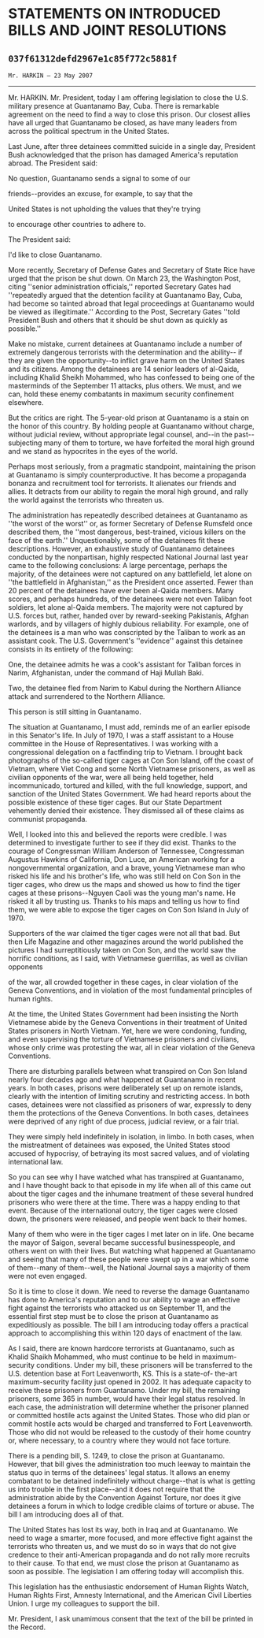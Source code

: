 # STATEMENTS ON INTRODUCED BILLS AND JOINT RESOLUTIONS
## `037f61312defd2967e1c85f772c5881f`
`Mr. HARKIN — 23 May 2007`

---


Mr. HARKIN. Mr. President, today I am offering legislation to close 
the U.S. military presence at Guantanamo Bay, Cuba. There is remarkable 
agreement on the need to find a way to close this prison. Our closest 
allies have all urged that Guantanamo be closed, as have many leaders 
from across the political spectrum in the United States.

Last June, after three detainees committed suicide in a single day, 
President Bush acknowledged that the prison has damaged America's 
reputation abroad. The President said:




 No question, Guantanamo sends a signal to some of our 


 friends--provides an excuse, for example, to say that the 


 United States is not upholding the values that they're trying 


 to encourage other countries to adhere to.


The President said:




 I'd like to close Guantanamo.


More recently, Secretary of Defense Gates and Secretary of State Rice 
have urged that the prison be shut down. On March 23, the Washington 
Post, citing ''senior administration officials,'' reported Secretary 
Gates had ''repeatedly argued that the detention facility at Guantanamo 
Bay, Cuba, had become so tainted abroad that legal proceedings at 
Guantanamo would be viewed as illegitimate.'' According to the Post, 
Secretary Gates ''told President Bush and others that it should be shut 
down as quickly as possible.''

Make no mistake, current detainees at Guantanamo include a number of 
extremely dangerous terrorists with the determination and the ability--
if they are given the opportunity--to inflict grave harm on the United 
States and its citizens. Among the detainees are 14 senior leaders of 
al-Qaida, including Khalid Sheikh Mohammed, who has confessed to being 
one of the masterminds of the September 11 attacks, plus others. We 
must, and we can, hold these enemy combatants in maximum security 
confinement elsewhere.

But the critics are right. The 5-year-old prison at Guantanamo is a 
stain on the honor of this country. By holding people at Guantanamo 
without charge, without judicial review, without appropriate legal 
counsel, and--in the past--subjecting many of them to torture, we have 
forfeited the moral high ground and we stand as hypocrites in the eyes 
of the world.

Perhaps most seriously, from a pragmatic standpoint, maintaining the 
prison at Guantanamo is simply counterproductive. It has become a 
propaganda bonanza and recruitment tool for terrorists. It alienates 
our friends and allies. It detracts from our ability to regain the 
moral high ground, and rally the world against the terrorists who 
threaten us.

The administration has repeatedly described detainees at Guantanamo 
as ''the worst of the worst'' or, as former Secretary of Defense 
Rumsfeld once described them, the ''most dangerous, best-trained, 
vicious killers on the face of the earth.'' Unquestionably, some of the 
detainees fit these descriptions. However, an exhaustive study of 
Guantanamo detainees conducted by the nonpartisan, highly respected 
National Journal last year came to the following conclusions: A large 
percentage, perhaps the majority, of the detainees were not captured on 
any battlefield, let alone on ''the battlefield in Afghanistan,'' as 
the President once asserted. Fewer than 20 percent of the detainees 
have ever been al-Qaida members. Many scores, and perhaps hundreds, of 
the detainees were not even Taliban foot soldiers, let alone al-Qaida 
members. The majority were not captured by U.S. forces but, rather, 
handed over by reward-seeking Pakistanis, Afghan warlords, and by 
villagers of highly dubious reliability. For example, one of the 
detainees is a man who was conscripted by the Taliban to work as an 
assistant cook. The U.S. Government's ''evidence'' against this 
detainee consists in its entirety of the following:

One, the detainee admits he was a cook's assistant for Taliban forces 
in Narim, Afghanistan, under the command of Haji Mullah Baki.

Two, the detainee fled from Narim to Kabul during the Northern 
Alliance attack and surrendered to the Northern Alliance.

This person is still sitting in Guantanamo.

The situation at Guantanamo, I must add, reminds me of an earlier 
episode in this Senator's life. In July of 1970, I was a staff 
assistant to a House committee in the House of Representatives. I was 
working with a congressional delegation on a factfinding trip to 
Vietnam. I brought back photographs of the so-called tiger cages at Con 
Son Island, off the coast of Vietnam, where Viet Cong and some North 
Vietnamese prisoners, as well as civilian opponents of the war, were 
all being held together, held incommunicado, tortured and killed, with 
the full knowledge, support, and sanction of the United States 
Government. We had heard reports about the possible existence of these 
tiger cages. But our State Department vehemently denied their 
existence. They dismissed all of these claims as communist propaganda.


Well, I looked into this and believed the reports were credible. I 
was determined to investigate further to see if they did exist. Thanks 
to the courage of Congressman William Anderson of Tennessee, 
Congressman Augustus Hawkins of California, Don Luce, an American 
working for a nongovernmental organization, and a brave, young 
Vietnamese man who risked his life and his brother's life, who was 
still held on Con Son in the tiger cages, who drew us the maps and 
showed us how to find the tiger cages at these prisons--Nguyen Caoli 
was the young man's name. He risked it all by trusting us. Thanks to 
his maps and telling us how to find them, we were able to expose the 
tiger cages on Con Son Island in July of 1970.

Supporters of the war claimed the tiger cages were not all that bad. 
But then Life Magazine and other magazines around the world published 
the pictures I had surreptitiously taken on Con Son, and the world saw 
the horrific conditions, as I said, with Vietnamese guerrillas, as well 
as civilian opponents


of the war, all crowded together in these cages, in clear violation of 
the Geneva Conventions, and in violation of the most fundamental 
principles of human rights.

At the time, the United States Government had been insisting the 
North Vietnamese abide by the Geneva Conventions in their treatment of 
United States prisoners in North Vietnam. Yet, here we were condoning, 
funding, and even supervising the torture of Vietnamese prisoners and 
civilians, whose only crime was protesting the war, all in clear 
violation of the Geneva Conventions.

There are disturbing parallels between what transpired on Con Son 
Island nearly four decades ago and what happened at Guantanamo in 
recent years. In both cases, prisons were deliberately set up on remote 
islands, clearly with the intention of limiting scrutiny and 
restricting access. In both cases, detainees were not classified as 
prisoners of war, expressly to deny them the protections of the Geneva 
Conventions. In both cases, detainees were deprived of any right of due 
process, judicial review, or a fair trial.

They were simply held indefinitely in isolation, in limbo. In both 
cases, when the mistreatment of detainees was exposed, the United 
States stood accused of hypocrisy, of betraying its most sacred values, 
and of violating international law.

So you can see why I have watched what has transpired at Guantanamo, 
and I have thought back to that episode in my life when all of this 
came out about the tiger cages and the inhumane treatment of these 
several hundred prisoners who were there at the time. There was a happy 
ending to that event. Because of the international outcry, the tiger 
cages were closed down, the prisoners were released, and people went 
back to their homes.

Many of them who were in the tiger cages I met later on in life. One 
became the mayor of Saigon, several became successful businesspeople, 
and others went on with their lives. But watching what happened at 
Guantanamo and seeing that many of these people were swept up in a war 
which some of them--many of them--well, the National Journal says a 
majority of them were not even engaged.

So it is time to close it down. We need to reverse the damage 
Guantanamo has done to America's reputation and to our ability to wage 
an effective fight against the terrorists who attacked us on September 
11, and the essential first step must be to close the prison at 
Guantanamo as expeditiously as possible. The bill I am introducing 
today offers a practical approach to accomplishing this within 120 days 
of enactment of the law.

As I said, there are known hardcore terrorists at Guantanamo, such as 
Khalid Shaikh Mohammed, who must continue to be held in maximum-
security conditions. Under my bill, these prisoners will be transferred 
to the U.S. detention base at Fort Leavenworth, KS. This is a state-of-
the-art maximum-security facility just opened in 2002. It has adequate 
capacity to receive these prisoners from Guantanamo. Under my bill, the 
remaining prisoners, some 365 in number, would have their legal status 
resolved. In each case, the administration will determine whether the 
prisoner planned or committed hostile acts against the United States. 
Those who did plan or commit hostile acts would be charged and 
transferred to Fort Leavenworth. Those who did not would be released to 
the custody of their home country or, where necessary, to a country 
where they would not face torture.

There is a pending bill, S. 1249, to close the prison at Guantanamo. 
However, that bill gives the administration too much leeway to maintain 
the status quo in terms of the detainees' legal status. It allows an 
enemy combatant to be detained indefinitely without charge--that is 
what is getting us into trouble in the first place--and it does not 
require that the administration abide by the Convention Against 
Torture, nor does it give detainees a forum in which to lodge credible 
claims of torture or abuse. The bill I am introducing does all of that.

The United States has lost its way, both in Iraq and at Guantanamo. 
We need to wage a smarter, more focused, and more effective fight 
against the terrorists who threaten us, and we must do so in ways that 
do not give credence to their anti-American propaganda and do not rally 
more recruits to their cause. To that end, we must close the prison at 
Guantanamo as soon as possible. The legislation I am offering today 
will accomplish this.

This legislation has the enthusiastic endorsement of Human Rights 
Watch, Human Rights First, Amnesty International, and the American 
Civil Liberties Union. I urge my colleagues to support the bill.

Mr. President, I ask unamimous consent that the text of the bill be 
printed in the Record.